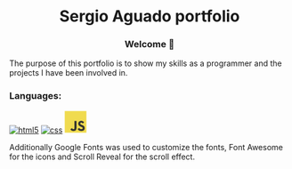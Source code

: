 <h1 align="center">Sergio Aguado portfolio</h1>
<h3 align="center">Welcome 👋</h3>

The purpose of this portfolio is to show my skills as a programmer and the projects I have been involved in.

  <h3 align="left">Languages:</h3>

<p align="left">
    <a href="https://www.w3.org/" target="_blank" rel="noreferrer"> <img src="https://www.vectorlogo.zone/logos/w3_html5/w3_html5-icon.svg" alt="html5" width="40"    height="40"/></a>
    <a href="https://www.w3.org/" target="_blank" rel="noreferrer"> <img src="https://www.vectorlogo.zone/logos/w3_css/w3_css-icon.svg" alt="css" width="40" height="40"/></a>
    <a href="https://developer.mozilla.org/en-US/docs/Web/JavaScript" target="_blank" rel="noreferrer"> <img src="https://raw.githubusercontent.com/devicons/devicon/master/icons/javascript/javascript-original.svg" alt="javascript" width="40" height="40"/> </a>
</p>

Additionally Google Fonts was used to customize the fonts, Font Awesome for the icons and Scroll Reveal for the scroll effect.
